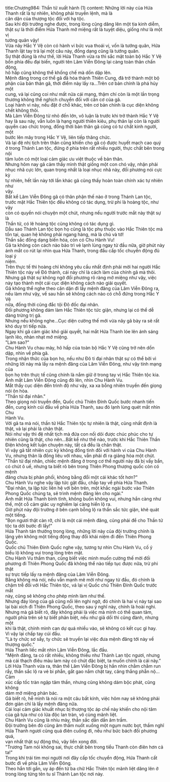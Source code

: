 title:Chương984: Thần tử xuất hành (1)
content:
Những lời này của Hứa Thanh rất là tự nhiên, không phải truyền lệnh, mà là<br>căn dặn của thượng tộc đối với hạ tộc.<br>Sau khi đội trưởng nghe được, trong lòng cũng dâng lên một tia kinh diễm,<br>thật sự là thời điểm Hứa Thanh mở miệng rất là tuyệt diệu, giống như là một vị<br>tướng quân vậy!<br>Vừa nãy Hắc Y Vệ còn có hành vi bức vua thoái vị, vốn là tướng quân, Hứa<br>Thanh lật tay trả lại một câu này, đồng dạng cũng là tướng quân.<br>Sự thật đúng là như thế, lời Hứa Thanh vừa ra thì sắc mặt toàn bộ Hắc Y Vệ<br>bốn phía đều đại biến, người tên Lâm Viễn Đông lại càng toàn thân chấn động,<br>hô hấp cũng không thể khống chế mà dồn dập lên.<br>Mệnh đăng trong cơ thể gã đã hóa thành Thiên Cung, đã trở thành một bộ<br>phận của bản thân gã, thời điểm này lấy ra…Trên cơ bản chính là phá hủy một<br>cung, vả lại cũng coi như mất nửa cái mạng, thậm chí còn là một lần trọng<br>thương không thể nghịch chuyển đối với căn cơ của gã.<br>Loại hành vi này, nếu đặt ở chỗ khác, trên cơ bản chính là cục diện không<br>chết không thôi.<br>Mà Lâm Viễn Đông từ nhỏ đến lớn, vô luận là trước khi trở thành Hắc Y Vệ<br>hay là sau này, vẫn luôn là hạng người thiên kiêu, phụ thân lại còn là người<br>quyền cao chức trọng, đồng thời bản thân gã cũng có tư chất kinh người, một<br>bước lên mây trong Hắc Y Vệ, liên tiếp thăng chức.<br>Vả lại đệ nhị tịch trên thân cũng khiến cho gã có được huyết mạch cao quý<br>ở trong Thánh Lan tộc, đứng ở phía trên rất nhiều người, thực chất bên trong nội<br>tâm luôn có một loại cảm giác ưu việt thuộc về bản thân.<br>Nhưng hôm nay gã cảm thấy mình thật giống một con chó vậy, nhận phải<br>nhục nhã cực lớn, quan trọng nhất là loại nhục nhã này, đối phương nói cực kỳ<br>tự nhiên, hết lần này tới lần khác gã cũng thấy hoàn toàn chính xác tự nhiên như<br>vậy.<br>Bất kể Lâm Viễn Đông gã có thân phận thế nào ở trong Thánh Lan tộc,<br>trước mặt Hắc Thiên tộc đều không có tác dụng, trừ phi là hoàng tộc, như vậy<br>còn có quyền nói chuyện một chút, nhưng nếu người trước mắt này thật sự là<br>Thần tử, có lẽ hoàng tộc cũng không có tác dụng gì.<br>Dẫu sao Thánh Lan tộc bọn họ cũng là tộc phụ thuộc vào Hắc Thiên tộc mà<br>tồn tại, quan hệ không phải ngang hàng, mà là chủ và tớ!<br>Thần sắc đồng dạng biến hóa, còn có Chu Hành Vu!<br>Gã ta không còn cách nào bảo trì vẻ lạnh lùng ngay từ đầu nữa, giờ phút này<br>ánh mắt co rút lại nhìn qua Hứa Thanh, trong đầu cấp tốc chuyển động đủ loại ý<br>niệm.<br>Trên thực tế thì hoàng chỉ không yêu cầu nhất định phải mời hai người Hắc<br>Thiên tộc này về Đô thành, cái này chỉ là cách làm của chính gã mà thôi.<br>Nhưng gã thật sự không ngờ đối phương rõ ràng mở miệng như vậy, việc<br>này tạo thành một cái cục diện không cách nào giải quyết.<br>Gã không thể nghe theo căn dặn đi lấy mệnh đăng của Lâm Viễn Đông ra,<br>nếu làm như vậy, về sau hắn sẽ không cách nào có chỗ đứng trong Hắc Y Vệ<br>nữa, đồng thời cũng đắc tội Đô đốc đại nhân.<br>Đối phương không dám làm Hắc Thiên tộc tức giận, nhưng lại có thể dễ<br>dàng trừng trị gã.<br>Nhưng nếu không nghe…Cục diện cường thế mới vừa nãy gã bày ra sẽ rất<br>khó duy trì tiếp nữa.<br>Ngay khi gã cảm giác khó giải quyết, hai mắt Hứa Thanh lóe lên ánh sáng<br>lạnh lẽo, nhàn nhạt mở miệng.<br>"Làm sao?"<br>Chu Hành Vu chau mày, hô hấp của toàn bộ Hắc Y Vệ cũng trở nên dồn<br>dập, nhìn về phía gã.<br>Trong nhận thức của bọn họ, nếu như Đô ti đại nhân thật sự có thể bởi vì<br>những lời này mà lấy ra mệnh đăng của Lâm Viễn Đông, như vậy tính mạng của<br>bọn họ trên thực tế cũng chính là nắm giữ ở trong tay vị Hắc Thiên tộc kia.<br>Ánh mắt Lâm Viễn Đông cũng đỏ lên, nhìn Chu Hành Vu.<br>Mắt thấy cục diện đến trình độ như vậy, xa xa bỗng nhiên truyền đến giọng<br>nói ôn hòa.<br>"Thần tử đại nhân."<br>Theo giọng nói truyền đến, Quốc chủ Thiên Đính Quốc bước nhanh tiến<br>đến, cung kính cúi đầu về phía Hứa Thanh, sau đó lạnh lùng quét mắt nhìn Chu<br>Hành Vu.<br>Với gã ta mà nói, thần tử Hắc Thiên tộc tự nhiên là thật, cũng nhất định là<br>thật, vả lại phải là chân thật.<br>Nói như vậy thì đệ nhất tịch mà đứa con nối dõi được chúc phúc cho tự<br>nhiên cũng là thật, cho nên…Bất kể như thế nào, trước khi Hắc Thiên Thần<br>Điện không kết luận chuyện này, tất cả đều là chân thật.<br>Vì vậy gã tất nhiên cực kỳ không đồng tình đối với hành vi của Chu Hành<br>Vu, nhưng thân là đồng liêu với nhau, vẫn phải đi ra giảng hòa một chút.<br>"Thần tử đại nhân, chiếc mệnh đăng ở trong cơ thể người này đã bị vấy bẩn,<br>có chút ô uế, nhưng ta biết rõ bên trong Thiên Phong thượng quốc còn có mệnh<br>đăng chưa bị phân phối, không bằng đổi một cái khác tốt hơn?"<br>Chu Hành Vu nghe vậy lập tức gật đầu, chắp tay về phía Hứa Thanh.<br>"Đại nhân, ta lập tức liên hệ với bên trên, một khắc ngài bước vào Thiên<br>Phong Quốc chúng ta, sẽ trình mệnh đăng lên cho ngài."<br>Ánh mắt Hứa Thanh bình tĩnh, không buồn không vui, nhưng hắn càng như<br>thế, một cỗ cảm giác uy nghiêm lại càng hiển lộ ra.<br>Giờ phút này đội trưởng ở bên cạnh bỗng lộ ra thần sắc tức giận, khẽ quát<br>một tiếng.<br>"Bọn ngươi thật càn rỡ, chỉ là một cái mệnh đăng, cũng phải để cho Thần tử<br>tộc ta dời bước đi lấy!"<br>Hứa Thanh tán thưởng trong lòng, những lời này của đội trưởng chính là<br>lặng yên không một tiếng động thay đổi khái niệm đi đến Thiên Phong Quốc.<br>Quốc chủ Thiên Đính Quốc nghe vậy, tương tự nhìn Chu Hành Vu, cố ý<br>biểu lộ không vui trong lòng trên mặt.<br>Chu Hành Vu thầm than, cũng biết việc mình muốn cường thế mời đối<br>phương đi Thiên Phong Quốc đã không thể nào tiếp tục được nữa, trừ phi thật<br>sự trực tiếp lấy ra mệnh đăng của Lâm Viễn Đông.<br>Bằng không mà nói, nếu vẫn mạnh mẽ mời như ngay từ đầu, đó chính là<br>chậm trễ đối với Hắc Thiên tộc, vả lại vị Quốc chủ Thiên Đính Quốc trước mắt<br>này, cũng sẽ không cho phép mình làm như thế.<br>Nhưng đáy lòng của gã cũng nổi lên nghi ngờ, đó chính là hai vị này tại sao<br>lại bài xích đi Thiên Phong Quốc, theo sau ý nghĩ này, chính là hoài nghi.<br>Nhưng mà gã biết rõ, đây không phải là việc mà mình có thể quan tâm,<br>người phía trên sẽ tự biết phân biệt, nếu như giả dối thì cũng đành, nhưng một<br>khi là thật, chính mình can dự quá nhiều vào, sẽ không có kết cục gì hay.<br>Vì vậy lại chấp tay cúi đầu.<br>"Là ty chức sơ sẩy, ty chức sẽ truyền lại việc đưa mệnh đăng tới này về<br>thượng quốc."<br>Hứa Thanh liếc mắt nhìn Lâm Viễn Đông, lắc đầu.<br>"Mệnh đăng, ta có rất nhiều, không thiếu như Thánh Lan tộc ngươi, nhưng<br>mà cái thạch điêu màu lam này có chút đặc biệt, ta muốn chính là cái này."<br>Lời Hứa Thanh vừa ra, thân thể Lâm Viễn Đông bị hắn nhìn chằm chằm run<br>rẩy, thần sắc lộ ra vẻ bi phẫn, gắt gao nắm chặt tay, căng thẳng phẫn nộ... Cảm<br>xúc cấp tốc tràn ngập tâm thần, nhưng cũng không dám bộc phát, cũng không<br>dám mở miệng phản bác.<br>Gã biết rõ, hễ mình là nói ra một câu bất kính, việc hôm nay sẽ không phải<br>đơn giản chỉ là lấy mệnh đăng nữa.<br>Cái loại cảm giác khuất nhục bị thượng tộc áp chế này khiến cho nội tâm<br>của gã tựa như có lửa độc lan tràn, vô cùng mãnh liệt.<br>Chu Hành Vu cũng là nhíu mày, thần sắc dần dần âm trầm.<br>Đội trưởng bên đó cũng âm thầm nuốt xuống một ngụm nước bọt, thầm nghĩ<br>Hứa Thanh ngươi cũng quá điên cuồng đi, nếu như bức bách đối phương quá,<br>vạn nhất thật sự động thủ, vậy liền xong đời.<br>"Trương Tam nói không sai, thực chất bên trong tiểu Thanh còn điên hơn cả<br>ta!"<br>Trong khi trái tim mọi người nơi đây cấp tốc chuyển động, Hứa Thanh cất<br>bước đi về phía Lâm Viễn Đông.<br>Theo hắn tới gần, uy áp đến từ ba chữ Hắc Thiên tộc mãnh liệt dâng lên ở<br>trong lòng từng tên tu sĩ Thánh Lan tộc nơi này.